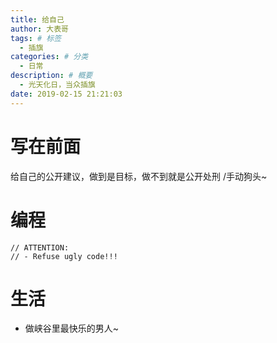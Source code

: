 ```yaml
---
title: 给自己
author: 大表哥
tags: # 标签
  - 插旗
categories: # 分类
  - 日常
description: # 概要
  - 光天化日，当众插旗
date: 2019-02-15 21:21:03
---
```


# 写在前面

给自己的公开建议，做到是目标，做不到就是公开处刑 /手动狗头~

# 编程

```
// ATTENTION:
// - Refuse ugly code!!!

```

# 生活

- 做峡谷里最快乐的男人~